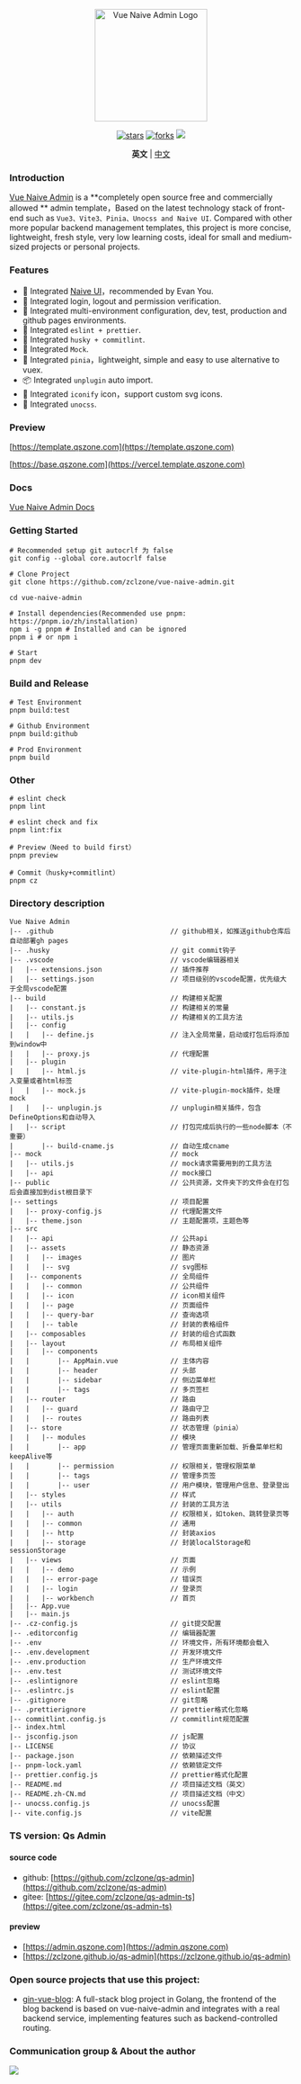 <p align="center">
  <a href="https://github.com/zclzone/vue-naive-admin">
    <img alt="Vue Naive Admin Logo" width="200" src="https://assets.qszone.com/images/logo_qs.svg">
  </a>
</p>
<p align="center">
  <a href="https://github.com/zclzone/vue-naive-admin"><img alt="stars" src="https://badgen.net/github/stars/zclzone/vue-naive-admin"/></a>
  <a href="https://github.com/zclzone/vue-naive-admin"><img alt="forks" src="https://badgen.net/github/forks/zclzone/vue-naive-admin"/></a>
  <a href="./LICENSE"><img allt="MIT License" src="https://badgen.net/github/license/zclzone/vue-naive-admin"/></a>
</p>

<p align='center'>
  <b>英文</b> | 
  <a href="https://github.com/zclzone/vue-naive-admin/blob/main/README.md">中文</a>
</p>

### Introduction

[Vue Naive Admin](https://github.com/zclzone/vue-naive-admin) is a **completely open source free and commercially allowed ** admin template，Based on the latest technology stack of front-end such as `Vue3、Vite3、Pinia、Unocss and Naive UI`. Compared with other more popular backend management templates, this project is more concise, lightweight, fresh style, very low learning costs, ideal for small and medium-sized projects or personal projects.

### Features

- 🍒 Integrated [Naive UI](https://www.naiveui.com)，recommended by Evan You.
- 🍑 Integrated login, logout and permission verification.
- 🍐 Integrated multi-environment configuration, dev, test, production and github pages environments.
- 🍎 Integrated `eslint + prettier`.
- 🍌 Integrated `husky + commitlint`.
- 🍉 Integrated `Mock`.
- 🍍 Integrated `pinia`，lightweight, simple and easy to use alternative to vuex.
- 📦 Integrated `unplugin` auto import.
- 🤹 Integrated `iconify` icon，support custom svg icons.
- 🍇 Integrated `unocss`.

### Preview

[https://template.qszone.com](https://template.qszone.com)

[https://base.qszone.com](https://vercel.template.qszone.com)

### Docs

[Vue Naive Admin Docs](https://zclzone.github.io/vue-naive-admin-docs)


### Getting Started

```shell
# Recommended setup git autocrlf 为 false
git config --global core.autocrlf false

# Clone Project
git clone https://github.com/zclzone/vue-naive-admin.git

cd vue-naive-admin

# Install dependencies(Recommended use pnpm: https://pnpm.io/zh/installation)
npm i -g pnpm # Installed and can be ignored
pnpm i # or npm i

# Start
pnpm dev
```

### Build and Release

```shell
# Test Environment
pnpm build:test

# Github Environment
pnpm build:github

# Prod Environment
pnpm build
```

### Other

```shell
# eslint check
pnpm lint

# eslint check and fix
pnpm lint:fix

# Preview（Need to build first）
pnpm preview

# Commit（husky+commitlint）
pnpm cz
```

### Directory description

```
Vue Naive Admin
|-- .github                             // github相关，如推送github仓库后自动部署gh pages
|-- .husky                              // git commit钩子
|-- .vscode                             // vscode编辑器相关
|   |-- extensions.json                 // 插件推荐
|   |-- settings.json                   // 项目级别的vscode配置，优先级大于全局vscode配置
|-- build                               // 构建相关配置
|   |-- constant.js                     // 构建相关的常量
|   |-- utils.js                        // 构建相关的工具方法
|   |-- config                          
|   |   |-- define.js                   // 注入全局常量，启动或打包后将添加到window中
|   |   |-- proxy.js                    // 代理配置
|   |-- plugin                          
|   |   |-- html.js                     // vite-plugin-html插件，用于注入变量或者html标签
|   |   |-- mock.js                     // vite-plugin-mock插件，处理mock
|   |   |-- unplugin.js                 // unplugin相关插件，包含DefineOptions和自动导入
|   |-- script                          // 打包完成后执行的一些node脚本（不重要）
|       |-- build-cname.js              // 自动生成cname
|-- mock                                // mock
|   |-- utils.js                        // mock请求需要用到的工具方法
|   |-- api                             // mock接口
|-- public                              // 公共资源，文件夹下的文件会在打包后会直接加到dist根目录下
|-- settings                            // 项目配置
|   |-- proxy-config.js                 // 代理配置文件
|   |-- theme.json                      // 主题配置项，主题色等
|-- src
|   |-- api                             // 公共api
|   |-- assets                          // 静态资源
|   |   |-- images                      // 图片
|   |   |-- svg                         // svg图标
|   |-- components                      // 全局组件
|   |   |-- common                      // 公共组件
|   |   |-- icon                        // icon相关组件
|   |   |-- page                        // 页面组件
|   |   |-- query-bar                   // 查询选项
|   |   |-- table                       // 封装的表格组件
|   |-- composables                     // 封装的组合式函数
|   |-- layout                          // 布局相关组件
|   |   |-- components
|   |       |-- AppMain.vue             // 主体内容
|   |       |-- header                  // 头部
|   |       |-- sidebar                 // 侧边菜单栏
|   |       |-- tags                    // 多页签栏
|   |-- router                          // 路由
|   |   |-- guard                       // 路由守卫
|   |   |-- routes                      // 路由列表
|   |-- store                           // 状态管理（pinia）
|   |   |-- modules                     // 模块
|   |       |-- app                     // 管理页面重新加载、折叠菜单栏和keepAlive等
|   |       |-- permission              // 权限相关，管理权限菜单
|   |       |-- tags                    // 管理多页签
|   |       |-- user                    // 用户模块，管理用户信息、登录登出
|   |-- styles                          // 样式
|   |-- utils                           // 封装的工具方法
|   |   |-- auth                        // 权限相关，如token、跳转登录页等
|   |   |-- common                      // 通用
|   |   |-- http                        // 封装axios
|   |   |-- storage                     // 封装localStorage和sessionStorage
|   |-- views                           // 页面
|   |   |-- demo                        // 示例
|   |   |-- error-page                  // 错误页
|   |   |-- login                       // 登录页
|   |   |-- workbench                   // 首页  
|   |-- App.vue
|   |-- main.js
|-- .cz-config.js                       // git提交配置
|-- .editorconfig                       // 编辑器配置
|-- .env                                // 环境文件，所有环境都会载入
|-- .env.development                    // 开发环境文件
|-- .env.production                     // 生产环境文件
|-- .env.test                           // 测试环境文件
|-- .eslintignore                       // eslint忽略
|-- .eslintrc.js                        // eslint配置
|-- .gitignore                          // git忽略
|-- .prettierignore                     // prettier格式化忽略
|-- commitlint.config.js                // commitlint规范配置
|-- index.html                          
|-- jsconfig.json                       // js配置
|-- LICENSE                             // 协议
|-- package.json                        // 依赖描述文件
|-- pnpm-lock.yaml                      // 依赖锁定文件
|-- prettier.config.js                  // prettier格式化配置
|-- README.md                           // 项目描述文档（英文）
|-- README.zh-CN.md                     // 项目描述文档（中文）
|-- unocss.config.js                    // unocss配置
|-- vite.config.js                      // vite配置
```

### TS version: Qs Admin

#### source code

- github: [https://github.com/zclzone/qs-admin](https://github.com/zclzone/qs-admin)
- gitee: [https://gitee.com/zclzone/qs-admin-ts](https://gitee.com/zclzone/qs-admin-ts)

#### preview

- [https://admin.qszone.com](https://admin.qszone.com)
- [https://zclzone.github.io/qs-admin](https://zclzone.github.io/qs-admin)

### Open source projects that use this project:

- [gin-vue-blog](https://github.com/szluyu99/gin-vue-blog): A full-stack blog project in Golang, the frontend of the blog backend is based on vue-naive-admin and integrates with a real backend service, implementing features such as backend-controlled routing.

### Communication group & About the author

<a href="https://blog.qszone.com/about/">
  <img src="https://assets.qszone.com/images/about.png" style="max-width: 400px" />
</a>





